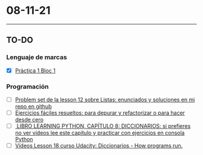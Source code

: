 # 08-11-21
---
## TO-DO
### Lenguaje de marcas
- [x] [Pràctica 1 Bloc 1](https://aulavirtual.caib.es/c07015884/mod/assign/view.php?id=8252)
### Programación
- [ ] [Problem set de la lesson 12 sobre Listas: enunciados y soluciones en mi repo en github](https://github.com/dfleta/Python_ejercicios/tree/master/Procedimental/Unidad_3_%20Listas_y_%20operaciones_sobre_listas/problem_set_3)
- [ ] [Ejercicios fáciles resueltos: para depurar y refactorizar o para hacer desde cero](https://github.com/dfleta/Python_ejercicios/tree/master/Procedimental/Ejercicios_resueltos)
- [ ] [ LIBRO LEARNING PYTHON, CAPÍTULO 8: DICCIONARIOS: si prefieres no ver vídeos lee este capítulo y practicar con ejercicios en consola Python](https://drive.google.com/drive/folders/11allIsUF8dqRFFlSBJ7E_r5AS7kgTvMP)
- [ ] [Vídeos Lesson 18 curso Udacity: Diccionarios - How programs run.](https://drive.google.com/drive/folders/1G_wINN_wk2SZo2OLLRXvNsuOIdomovVY)
